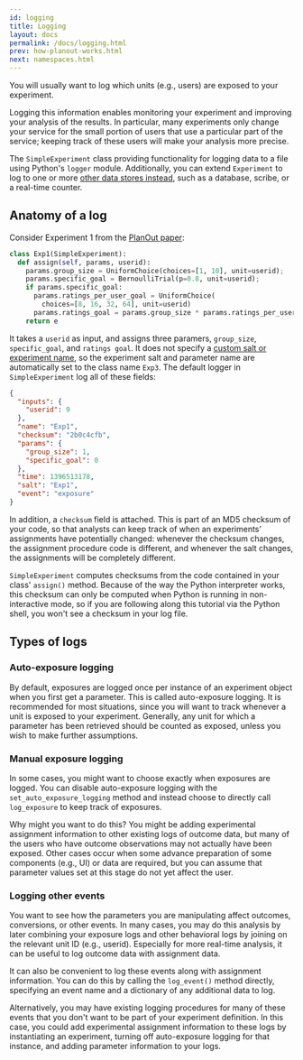 ```yaml
---
id: logging
title: Logging
layout: docs
permalink: /docs/logging.html
prev: how-planout-works.html
next: namespaces.html
---
```


You will usually want to log which units (e.g., users) are exposed to your experiment.

Logging this information enables monitoring your experiment and improving your analysis of the results. In particular, many experiments only change your service for the small portion of users that use a particular part of the service; keeping track of these users will make your analysis more precise.

The `SimpleExperiment` class providing functionality for logging data to a file using Python's `logger` module. Additionally, you can extend `Experiment` to log to one or more [other data stores instead](extending-logging.html), such as a database, scribe, or a real-time counter. 

## Anatomy of a log
Consider Experiment 1 from the [PlanOut paper](https://www.facebook.com/download/255785951270811/planout.pdf):

```python
class Exp1(SimpleExperiment):
  def assign(self, params, userid):
    params.group_size = UniformChoice(choices=[1, 10], unit=userid);
    params.specific_goal = BernoulliTrial(p=0.8, unit=userid);
    if params.specific_goal:
      params.ratings_per_user_goal = UniformChoice(
        choices=[8, 16, 32, 64], unit=userid)
      params.ratings_goal = params.group_size * params.ratings_per_user_goal
    return e
```

It takes a `userid` as input, and assigns three paramers, `group_size`, `specific_goal`, and `ratings goal`. It does not specify a [custom salt or experiment name](how-planout-works.html), so the experiment salt and parameter name are automatically set to the class name `Exp3`. The default logger in `SimpleExperiment` log all of these fields:

```json
{
  "inputs": {
    "userid": 9
  },
  "name": "Exp1",
  "checksum": "2b0c4cfb",
  "params": {
    "group_size": 1,
    "specific_goal": 0
  },
  "time": 1396513178,
  "salt": "Exp1",
  "event": "exposure"
}
```

In addition, a `checksum` field is attached. This is part of an MD5 checksum of
your code, so that analysts can keep track of when an experiments' assignments
have potentially changed: whenever the checksum changes, the assignment
procedure code is different, and whenever the salt changes, the assignments
will be completely different.

`SimpleExperiment` computes checksums from the code contained in your class'
`assign()` method.  Because of the way the Python interpreter works, this
checksum can only be computed when Python is running in non-interactive mode,
so if you are following along this tutorial via the Python shell, you won't
see a checksum in your log file.

## Types of logs

### Auto-exposure logging
By default, exposures are logged once per instance of an experiment object when you first get a parameter. This is called auto-exposure logging. It is recommended for most situations, since you will want to track whenever a unit is exposed to your experiment. Generally, any unit for which a parameter has been retrieved should be counted as exposed, unless you wish to make further assumptions.

### Manual exposure logging
In some cases, you might want to choose exactly when exposures are logged. You can disable auto-exposure logging  with the `set_auto_exposure_logging` method and instead choose to directly call `log_exposure` to keep track of exposures.

Why might you want to do this? You might be adding experimental assignment information to other existing logs of outcome data, but many of the users who have outcome observations may not actually have been exposed. Other cases occur when some advance preparation of some components (e.g., UI) or data are required, but you can assume that parameter values set at this stage do not yet affect the user.

### Logging other events
You want to see how the parameters you are manipulating affect outcomes, conversions, or other events.
In many cases, you may do this analysis by later combining your exposure logs and other behavioral logs by joining on the relevant unit ID (e.g., userid). Especially for more real-time analysis, it can be useful to log outcome data with assignment data.

It can also be convenient to log these events along with assignment information. You can do this by calling the `log_event()` method directly, specifying an event name and a dictionary of any additional data to log.

Alternatively, you may have existing logging procedures for many of these events that you don't want to be part of your experiment definition. In this case, you could add experimental assignment information to these logs by instantiating an experiment, turning off auto-exposure logging for that instance, and adding parameter information to your logs.
